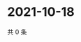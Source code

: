# 2021-10-18

共 0 条

<!-- BEGIN WEIBO -->
<!-- 最后更新时间 Mon Oct 18 2021 13:12:47 GMT+0800 (China Standard Time) -->

<!-- END WEIBO -->
